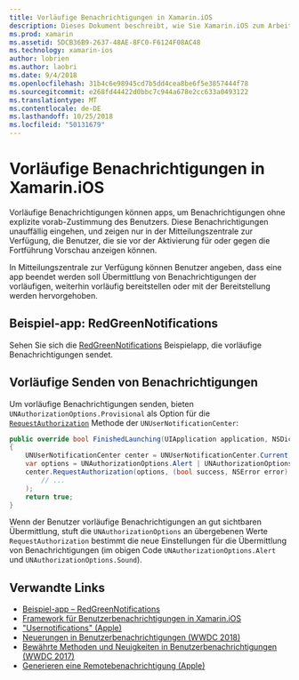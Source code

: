```yaml
---
title: Vorläufige Benachrichtigungen in Xamarin.iOS
description: Dieses Dokument beschreibt, wie Sie Xamarin.iOS zum Arbeiten mit vorläufigen Benachrichtigungen zu verwenden. Vorläufige Benachrichtigungen, eingeführt in iOS 12, können Anwendungen ohne explizite Benutzerberechtigungen quiet Benachrichtigungen.
ms.prod: xamarin
ms.assetid: 5DCB36B9-2637-48AE-8FC0-F6124F08AC48
ms.technology: xamarin-ios
author: lobrien
ms.author: laobri
ms.date: 9/4/2018
ms.openlocfilehash: 31b4c6e98945cd7b5dd4cea8be6f5e3857444f78
ms.sourcegitcommit: e268fd44422d0bbc7c944a678e2cc633a0493122
ms.translationtype: MT
ms.contentlocale: de-DE
ms.lasthandoff: 10/25/2018
ms.locfileid: "50131679"
---
```

# <a name="provisional-notifications-in-xamarinios"></a>Vorläufige Benachrichtigungen in Xamarin.iOS

Vorläufige Benachrichtigungen können apps, um Benachrichtigungen ohne explizite vorab-Zustimmung des Benutzers. Diese Benachrichtigungen unauffällig eingehen, und zeigen nur in der Mitteilungszentrale zur Verfügung, die Benutzer, die sie vor der Aktivierung für oder gegen die Fortführung Vorschau anzeigen können.

In Mitteilungszentrale zur Verfügung können Benutzer angeben, dass eine app beendet werden soll Übermittlung von Benachrichtigungen der vorläufigen, weiterhin vorläufig bereitstellen oder mit der Bereitstellung werden hervorgehoben.

## <a name="sample-app-redgreennotifications"></a>Beispiel-app: RedGreenNotifications

Sehen Sie sich die [RedGreenNotifications](https://developer.xamarin.com/samples/monotouch/iOS12/RedGreenNotifications) Beispielapp, die vorläufige Benachrichtigungen sendet.

## <a name="sending-provisional-notifications"></a>Vorläufige Senden von Benachrichtigungen

Um vorläufige Benachrichtigungen senden, bieten `UNAuthorizationOptions.Provisional` als Option für die [`RequestAuthorization`](https://developer.xamarin.com/api/member/UserNotifications.UNUserNotificationCenter.RequestAuthorization/)
Methode der `UNUserNotificationCenter`:

```csharp
public override bool FinishedLaunching(UIApplication application, NSDictionary launchOptions)
{
    UNUserNotificationCenter center = UNUserNotificationCenter.Current;
    var options = UNAuthorizationOptions.Alert | UNAuthorizationOptions.Sound | UNAuthorizationOptions.Provisional;
    center.RequestAuthorization(options, (bool success, NSError error) => {
        // ...
    );
    return true;
}
```

Wenn der Benutzer vorläufige Benachrichtigungen an gut sichtbaren Übermittlung, stuft die `UNAuthorizationOptions` an übergebenen Werte `RequestAuthorization` bestimmt die neue Einstellungen für die Übermittlung von Benachrichtigungen (im obigen Code `UNAuthorizationOptions.Alert` und `UNAuthorizationOptions.Sound`).

## <a name="related-links"></a>Verwandte Links

- [Beispiel-app – RedGreenNotifications](https://developer.xamarin.com/samples/monotouch/iOS12/RedGreenNotifications)
- [Framework für Benutzerbenachrichtigungen in Xamarin.iOS](~/ios/platform/user-notifications/index.md)
- ["Usernotifications" (Apple)](https://developer.apple.com/documentation/usernotifications?language=objc)
- [Neuerungen in Benutzerbenachrichtigungen (WWDC 2018)](https://developer.apple.com/videos/play/wwdc2018/710/)
- [Bewährte Methoden und Neuigkeiten in Benutzerbenachrichtigungen (WWDC 2017)](https://developer.apple.com/videos/play/wwdc2017/708/)
- [Generieren eine Remotebenachrichtigung (Apple)](https://developer.apple.com/documentation/usernotifications/setting_up_a_remote_notification_server/generating_a_remote_notification)
